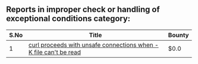 ## Reports in improper check or handling of exceptional conditions category:
| S.No | Title | Bounty |
| ---- | ----- | ------ |
| 1 | [curl proceeds with unsafe connections when -K file can't be read](https://hackerone.com/reports/1542881) | $0.0 |